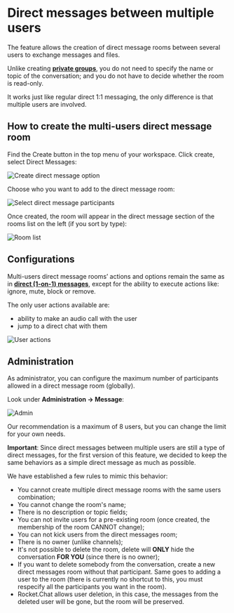 # Direct messages between multiple users

The feature allows the creation of direct message rooms between several users to exchange messages and files.

Unlike creating [**private groups**](../channels), you do not need to specify the name or topic of the conversation; and you do not have to decide whether the room is read-only.

It works just like regular direct 1:1 messaging, the only difference is that multiple users are involved.

## How to create the multi-users direct message room

Find the Create button in the top menu of your workspace. Click create, select Direct Messages:

![Create direct message option](./create-direct-message-option.png)

Choose who you want to add to the direct message room:

![Select direct message participants](./select-users.png)

Once created, the room will appear in the direct message section of the rooms list on the left  (if you sort by type):

![Room list](./room-list.png)

## Configurations

Multi-users direct message rooms’ actions and options remain the same as in [**direct (1-on-1) messages**](../channels), except for the ability to execute actions like: ignore, mute, block or remove.

The only user actions available are:

- ability to make an audio call with the user
- jump to a direct chat with them

![User actions](./user-actions.png)

## Administration

As administrator, you can configure the maximum number of participants allowed in a direct message room (globally).

Look under __Administration -> Message__:

![Admin](./admin.png)

Our recommendation is a maximum of 8 users, but you can change the limit for your own needs.

**Important**:
Since direct messages between multiple users are still a type of direct messages, for the first version of this feature, we decided to keep the same behaviors as a simple direct message as much as possible.

We have established a few rules to mimic this behavior:

- You cannot create multiple direct message rooms with the same users combination;
- You cannot change the room's name;
- There is no description or topic fields;
- You can not invite users for a pre-existing room  (once created, the membership of the room CANNOT change);
- You can not kick users from the direct messages room;
- There is no owner (unlike channels);
- It's not possible to delete the room, delete will **ONLY** hide the conversation **FOR YOU** (since there is no owner);
- If you want to delete somebody from the conversation, create a new direct messages room without that participant. Same goes to adding a user to the room  (there is currently no shortcut to this, you must respecify all the participants you want in the room).
- Rocket.Chat allows user deletion, in this case, the messages from the deleted user will be gone, but the room will be preserved.


